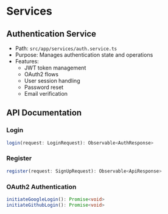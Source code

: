 # Services

## Authentication Service
- Path: `src/app/services/auth.service.ts`
- Purpose: Manages authentication state and operations
- Features:
  - JWT token management
  - OAuth2 flows
  - User session handling
  - Password reset
  - Email verification

## API Documentation

### Login
```typescript
login(request: LoginRequest): Observable<AuthResponse>
```

### Register
```typescript
register(request: SignUpRequest): Observable<ApiResponse>
```

### OAuth2 Authentication
```typescript
initiateGoogleLogin(): Promise<void>
initiateGithubLogin(): Promise<void>
```